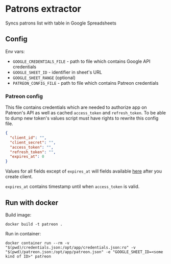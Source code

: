 Patrons extractor
=================

Syncs patrons list with table in Google Spreadsheets

Config
------

Env vars:
* `GOOGLE_CREDENTIALS_FILE` - path to file which contains Google API credentials
* `GOOGLE_SHEET_ID` - identifier in sheet's URL 
* `GOOGLE_SHEET_RANGE` (optional)
* `PATREON_CONFIG_FILE` - path to file which contains Patreon credentials

### Patreon config

This file contains credentials which are needed to authorize app on Patreon's API as well as cached `access_token` and `refresh_token`. To be able to dump new token's values script must have rights to rewrite this config file.

```json
{
  "client_id": "",
  "client_secret": "",
  "access_token": "",
  "refresh_token": "",
  "expires_at": 0
}
```

Values for all fields except of `expires_at` will fields available [here](https://www.patreon.com/portal/registration/register-clients) after you create client.

`expires_at` contains timestamp until when `access_token` is valid.

Run with docker
---------------

Build image:
```
docker build -t patreon .
```

Run in container:
```shell script
docker container run --rm -v "$(pwd)/credentials.json:/opt/app/credentials.json:ro" -v "$(pwd)/patreon.json:/opt/app/patreon.json" -e "GOOGLE_SHEET_ID=<some kind of ID>" patreon
```
